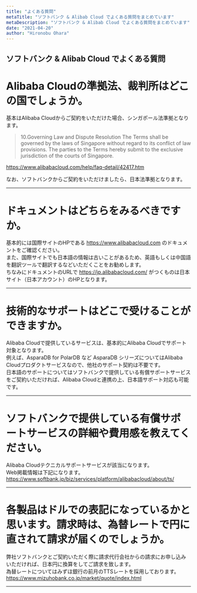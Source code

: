 ```yaml
---
title: "よくある質問"
metaTitle: "ソフトバンク & Alibab Cloud でよくある質問をまとめています"
metaDescription: "ソフトバンク & Alibab Cloud でよくある質問をまとめています"
date: "2021-04-20"
author: "Hironobu Ohara"
---
```


## ソフトバンク & Alibab Cloud でよくある質問


# Alibaba Cloudの準拠法、裁判所はどこの国でしょうか。

基本はAlibaba Cloudからご契約をいただけた場合、シンガポール法準拠となります。   

>10.Governing Law and Dispute Resolution
>The Terms shall be governed by the laws of Singapore without regard to its conflict of law provisions. The parties to the Terms hereby submit to the exclusive jurisdiction of the courts of Singapore.

https://www.alibabacloud.com/help/faq-detail/42417.htm

なお、ソフトバンクからご契約をいただけましたら、日本法準拠となります。

---

# ドキュメントはどちらをみるべきですか。


基本的には国際サイトのHPである https://www.alibabacloud.com のドキュメントをご確認ください。   
また、国際サイトでも日本語の情報は古いことがあるため、英語もしくは中国語を翻訳ツールで翻訳するなどいただくことをお勧めします。   
ちなみにドキュメントのURLで  https://jp.alibabacloud.com/ がつくものは日本サイト（日本アカウント）のHPとなります。   

---

# 技術的なサポートはどこで受けることができますか。

Alibaba Cloudで提供しているサービスは、基本的にAlibaba Cloudでサポート対象となります。   
例えば、AsparaDB for PolarDB など AsparaDB シリーズについてはAlibaba Cloudプロダクトサービスなので、他社のサポート契約は不要です。   
日本語のサポートについてはソフトバンクで提供している有償サポートサービスをご契約いただければ、Alibaba Cloudと連携の上、日本語サポート対応も可能です。   


---

# ソフトバンクで提供している有償サポートサービスの詳細や費用感を教えてください。

Alibaba Cloudテクニカルサポートサービスが該当になります。   
Web掲載情報は下記になります。   
https://www.softbank.jp/biz/services/platform/alibabacloud/about/ts/

---

# 各製品はドルでの表記になっているかと思います。請求時は、為替レートで円に直されて請求が届くのでしょうか。

弊社ソフトバンクとご契約いただく際に請求代行会社からの請求にお申し込みいただければ、日本円に換算をしてご請求を致します。   
為替レートについてはみずほ銀行の前月のTTSレートを採用しております。   
https://www.mizuhobank.co.jp/market/quote/index.html

---




